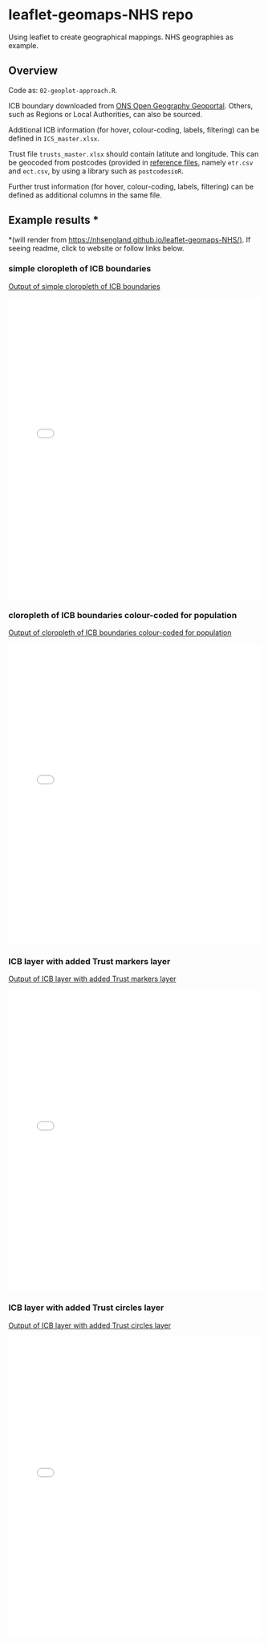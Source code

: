 # leaflet-geomaps-NHS repo
 Using leaflet to create geographical mappings. NHS geographies as example.

## Overview
 Code as: `02-geoplot-approach.R`.

 ICB boundary downloaded from [ONS Open Geography Geoportal](https://geoportal.statistics.gov.uk/search?collection=Dataset&sort=name&tags=all(BDY_ICB%2CAPR_2023)). Others, such as Regions or Local Authorities, can also be sourced.
 
 Additional ICB information (for hover, colour-coding, labels, filtering) can be defined in `ICS_master.xlsx`.

 Trust file `trusts_master.xlsx` should contain latitute and longitude. This can be geocoded from postcodes (provided in [reference files](https://digital.nhs.uk/services/organisation-data-service/export-data-files/csv-downloads/other-nhs-organisations), namely `etr.csv` and `ect.csv`, by using a library such as `postcodesioR`.
 
 Further trust information (for hover, colour-coding, labels, filtering) can be defined as additional columns in the same file.

## Example results *

 *(will render from [https://nhsengland.github.io/leaflet-geomaps-NHS/)](https://nhsengland.github.io/leaflet-geomaps-NHS/). If seeing readme, click to website or follow links below. 

### simple cloropleth of ICB boundaries
 [Output of simple cloropleth of ICB boundaries](https://nhsengland.github.io/leaflet-geomaps-NHS/Output/ICS_2023-06-28-2.html)

<iframe src="Output/ICS_2023-06-28-2.html" height="600px" width="100%" style="border:none;"></iframe><br>

### cloropleth of ICB boundaries colour-coded for population
 [Output of cloropleth of ICB boundaries colour-coded for population](https://nhsengland.github.io/leaflet-geomaps-NHS/Output/ICS_pop_2023-06-28-2.html)

 <iframe src="Output/ICS_pop_2023-06-28-2.html" height="600px" width="100%" style="border:none;"></iframe>

### ICB layer with added Trust markers layer
 [Output of ICB layer with added Trust markers layer](https://nhsengland.github.io/leaflet-geomaps-NHS/Output/AOPv02-cloro-ICS_Trust_2023-06-28-2.html)

 <iframe src="Output/AOPv02-cloro-ICS_Trust_2023-06-28-2.html" height="600px" width="100%" style="border:none;"></iframe>

### ICB layer with added Trust circles layer
 [Output of ICB layer with added Trust circles layer](https://nhsengland.github.io/leaflet-geomaps-NHS/Output/AOPv02-circles-cloro-ICS_Trust_2023-06-28-2.html)

 <iframe src="Output/AOPv02-circles-cloro-ICS_Trust_2023-06-28-2.html" height="600px" width="100%" style="border:none;"></iframe>


